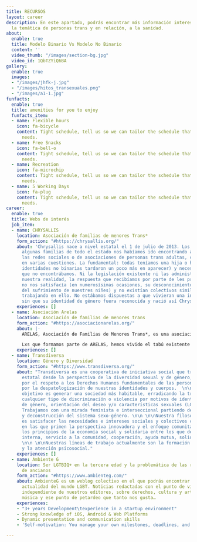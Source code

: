 ```yaml
---
title: RECURSOS
layout: career
description: En este apartado, podrás encontrar más información interesante sobre
  la temática de personas trans y en relación, a la sanidad.
about:
  enable: true
  title: Modelo Binario Vs Modelo No Binario
  content: ''
  video_thumb: "/images/section-bg.jpg"
  video_id: 1QbTZYiQ6BA
gallery:
  enable: true
  images:
  - "/images/jhfk-j.jpg"
  - "/images/hitos_transexuales.png"
  - "/images/a1-1.jpg"
funfacts:
  enable: true
  title: amenities for you to enjoy
  funfacts_item:
  - name: Flexible hours
    icon: fa-bicycle
    content: Tight schedule, tell us so we can tailor the schedule that fits your
      needs.
  - name: Free Snacks
    icon: fa-bell-o
    content: Tight schedule, tell us so we can tailor the schedule that fits your
      needs.
  - name: Recreation
    icon: fa-microchip
    content: Tight schedule, tell us so we can tailor the schedule that fits your
      needs.
  - name: 5 Working Days
    icon: fa-plug
    content: Tight schedule, tell us so we can tailor the schedule that fits your
      needs.
career:
  enable: true
  title: Webs de interés
  job_item:
  - name: CHRYSALLIS
    location: Asociación de familias de menores Trans*
    form_action: "#https://chrysallis.org/"
    about: 'Chrysallis nace a nivel estatal el 1 de julio de 2013. Los meses previos
      algunas familias de todo el estado nos habíamos ido encontrando a través de
      las redes sociales o de asociaciones de personas trans adultas, coincidiendo
      en varias cuestiones. La fundamental: todas teníamos una hija o hijo trans (las
      identidades no binarias tardaron un poco más en aparecer) y necesitábamos respuestas
      que no encontrábamos. Ni la legislación existente ni las administraciones, contemplaban
      nuestra realidad, la respuesta que recibíamos por parte de les profesionales
      no nos satisfacía (en numerosísimas ocasiones, su desconocimiento era la causa
      del sufrimiento de nuestres niñes) y no existían colectivos similares que estuvieran
      trabajando en ello. No estábamos dispuestas a que vivieran una infancia y juventud
      sin que su identidad de género fuera reconocida y nació así Chrysallis.'
    experiences: []
  - name: Asociación Arelas
    location: Asociación de familias de menores trans
    form_action: "#https://asociacionarelas.org/"
    about: |-
      ARELAS, Asociación de Familias de Menores Trans*, es una asociación formada por familias de niñxs y adolescentes transexuales, que además cuenta con un grupo de trabajo de Adultxs Trans, para poder llegar así a todo el colectivo.

      Lxs que formamos parte de ARELAS, hemos vivido el tabú existente en la sociedad con respecto a la transexualidad de nuestrxs hijxs. Hemos visto como ese mismo tabú lo han sentido nuestrxs hijxs ya que desde bien pequeñxs observan, que por encima de todo, lxs equivocadxs son ellxs y que por tanto deben ajustarse a lo que la sociedad entiende por “normal”. Cada familia hemos vivido y enfrentado estos prejuicios de una manera distinta pero todas, más tarde o más temprano, hemos decidido que ante todo, lo más importante era la felicidad de nuestrxs hijxs.
    experiences: []
  - name: Transdiversa
    location: Género y Diversidad
    form_action: "#https://www.transdiversa.org/"
    about: "Transdiversa es una cooperativa de iniciativa social que trabaja a nivel
      estatal desde la perspectiva de la diversidad sexual y de género, apostando
      por el respeto a los Derechos Humanos fundamentales de las personas trans y
      por la despatologización de nuestras identidades y cuerpos.  \n\n \n\nNuestro
      objetivo es generar una sociedad más habitable, erradicando la transfobia y
      cualquier tipo de discriminación o violencia por motivos de identidad y/o expresión
      de género, orientación del deseo y/o características sexuales (LGTBQIfobia).
      Trabajamos con una mirada feminista e interseccional partiendo del cuestionamiento
      y deconstrucción del sistema sexo-género. \n\n \n\nNuestra filosofía como cooperativa
      es satisfacer las necesidades e intereses sociales y colectivos con actuaciones
      en las que primen la perspectiva innovadora y el enfoque comunitario. Seguimos
      los principios de la economía social y solidaria entre los que destacamos: democracia
      interna, servicio a la comunidad, cooperación, ayuda mutua, solidaridad y responsabilidad.
      \n\n \n\nNuestras líneas de trabajo actualmente son la formación y concienciación
      y la atención psicosocial."
    experiences: []
  - name: Ambiente G
    location: Ser LGTBIQ+ en la tercera edad y la problemática de las residencias
      de ancianos
    form_action: "#https://www.ambienteg.com/"
    about: AmbienteG es un weblog colectivo en el que podrás encontrar toda la la
      actualidad del mundo LGBT. Noticias redactadas con el punto de vista único e
      independiente de nuestros editores, sobre derechos, cultura y arte, cine, tendencias,
      música y ese punto de petardeo que tanto nos gusta…
    experiences:
    - "3+ years Development\texperience in a startup environment"
    - Strong knowledge of iOS, Android & Web Platforms
    - Dynamic presentation and communication skills
    - 'Self-motivation: You manage your own milestones, deadlines, and priorities'

---
```

